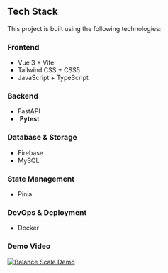 ## Tech Stack

This project is built using the following technologies:

### **Frontend**

- Vue 3 + Vite
- Tailwind CSS + CSS5
- JavaScript + TypeScript

### **Backend**

- FastAPI
-  **Pytest**

### **Database & Storage**

- Firebase
- MySQL

### **State Management**

- Pinia

### **DevOps & Deployment**

- Docker


### Demo Video

[![Balance Scale Demo](https://github.com/user-attachments/assets/5b29d82f-1c5a-4471-bccd-e98960de866a)](https://drive.google.com/file/d/1yltd1TW-TTagoBW8HNnLlyoYeLsoQUXD)
